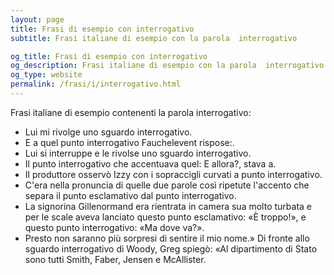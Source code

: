 ```yaml
---
layout: page
title: Frasi di esempio con interrogativo 
subtitle: Frasi italiane di esempio con la parola  interrogativo

og_title: Frasi di esempio con interrogativo 
og_description: Frasi italiane di esempio con la parola  interrogativo
og_type: website
permalink: /frasi/i/interrogativo.html
---
```


Frasi italiane di esempio contenenti la parola interrogativo:


- Lui mi rivolge uno sguardo interrogativo.
- E a quel punto interrogativo Fauchelevent rispose:.
- Lui si interruppe e le rivolse uno sguardo interrogativo.
- Il punto interrogativo che accentuava quel: E allora?, stava a.
- Il produttore osservò Izzy con i sopraccigli curvati a punto interrogativo.
- C'era nella pronuncia di quelle due parole così ripetute l'accento che separa il punto esclamativo dal punto interrogativo.
- La signorina Gillenormand era rientrata in camera sua molto turbata e per le scale aveva lanciato questo punto esclamativo: «È troppo!», e questo punto interrogativo: «Ma dove va?».
- Presto non saranno più sorpresi di sentire il mio nome.» Di fronte allo sguardo interrogativo di Woody, Greg spiegò: «Al dipartimento di Stato sono tutti Smith, Faber, Jensen e McAllister.
